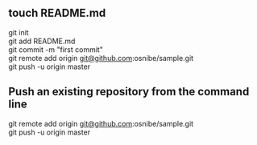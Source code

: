 ## touch README.md
git init  
git add README.md  
git commit -m "first commit"  
git remote add origin git@github.com:osnibe/sample.git  
git push -u origin master  
  
## Push an existing repository from the command line   
  
git remote add origin git@github.com:osnibe/sample.git  
git push -u origin master  

